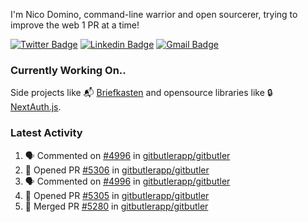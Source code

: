 
I'm Nico Domino, command-line warrior and open sourcerer, trying to improve the web 1 PR at a time!

[![Twitter Badge](https://img.shields.io/badge/-@ndom91-1ca0f1?style=flat-square&labelColor=1ca0f1&logo=twitter&logoColor=white&link=https://twitter.com/ndom91)](https://twitter.com/ndom91) [![Linkedin Badge](https://img.shields.io/badge/-ndom91-blue?style=flat-square&logo=Linkedin&logoColor=white&link=https://www.linkedin.com/in/ndom91/)](https://www.linkedin.com/in/ndom91/) [![Gmail Badge](https://img.shields.io/badge/-yo@ndo.dev-c14438?style=flat-square&logo=mail.ru&logoColor=white&link=mailto:yo@ndo.dev)](mailto:yo@ndo.dev)

### Currently Working On..

Side projects like 📬 [Briefkasten](https://briefkastenhq.com) and opensource libraries like 🔒 [NextAuth.js](https://github.com/nextauthjs/next-auth).

<!--START_SECTION_PROFILE_VIEWS:readme-info-->
<!--END_SECTION_PROFILE_VIEWS:readme-info-->

<!--START_SECTION_DAILY_COMMIT:readme-info-->
<!--END_SECTION_DAILY_COMMIT:readme-info-->

<!--START_SECTION_WEEKLY_COMMIT:readme-info-->
<!--END_SECTION_WEEKLY_COMMIT:readme-info-->

### Latest Activity

<!--START_SECTION:activity-->
1. 🗣 Commented on [#4996](https://github.com/gitbutlerapp/gitbutler/issues/4996#issuecomment-2437567701) in [gitbutlerapp/gitbutler](https://github.com/gitbutlerapp/gitbutler)
2. 💪 Opened PR [#5306](https://github.com/gitbutlerapp/gitbutler/pull/5306) in [gitbutlerapp/gitbutler](https://github.com/gitbutlerapp/gitbutler)
3. 🗣 Commented on [#4996](https://github.com/gitbutlerapp/gitbutler/issues/4996#issuecomment-2436005759) in [gitbutlerapp/gitbutler](https://github.com/gitbutlerapp/gitbutler)
4. 💪 Opened PR [#5305](https://github.com/gitbutlerapp/gitbutler/pull/5305) in [gitbutlerapp/gitbutler](https://github.com/gitbutlerapp/gitbutler)
5. 🎉 Merged PR [#5280](https://github.com/gitbutlerapp/gitbutler/pull/5280) in [gitbutlerapp/gitbutler](https://github.com/gitbutlerapp/gitbutler)
<!--END_SECTION:activity-->
